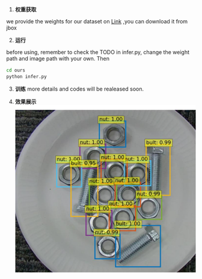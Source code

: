 1. **权重获取**
   
  we provide the weights for our dataset on [Link]([Link](https://jbox.sjtu.edu.cn/l/v12bID)) ,you can download it from jbox

2. **运行**

  before using, remember to check the TODO in infer.py, change the weight path and image path with your own. Then
   ```bash
   cd ours
   python infer.py
   ```
3. **训练**
   more details and codes will be realeased soon.

4. **效果展示**
   ![项目图片](3.png) 
   
